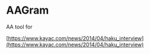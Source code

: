 AAGram
===

AA tool for

[https://www.kayac.com/news/2014/04/haku_interview](https://www.kayac.com/news/2014/04/haku_interview)


